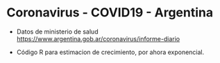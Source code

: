 # Coronavirus - COVID19 - Argentina

- Datos de ministerio de salud <https://www.argentina.gob.ar/coronavirus/informe-diario>

- Código R para estimacion de crecimiento, por ahora exponencial.

